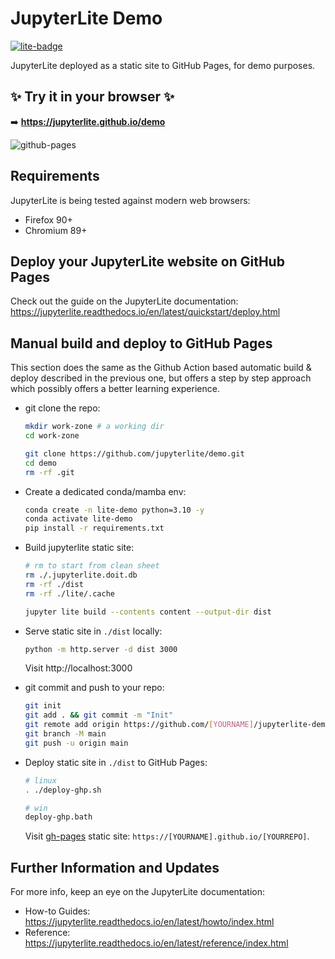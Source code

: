 # JupyterLite Demo

[![lite-badge](https://jupyterlite.rtfd.io/en/latest/_static/badge.svg)](https://jupyterlite.github.io/demo)

JupyterLite deployed as a static site to GitHub Pages, for demo purposes.

## ✨ Try it in your browser ✨

➡️ **https://jupyterlite.github.io/demo**

![github-pages](https://user-images.githubusercontent.com/591645/120649478-18258400-c47d-11eb-80e5-185e52ff2702.gif)

## Requirements

JupyterLite is being tested against modern web browsers:

- Firefox 90+
- Chromium 89+

## Deploy your JupyterLite website on GitHub Pages

Check out the guide on the JupyterLite documentation: https://jupyterlite.readthedocs.io/en/latest/quickstart/deploy.html

## Manual build and deploy to GitHub Pages

This section does the same as the Github Action based automatic build & deploy described in the previous one, but offers a step by step approach which possibly offers a better learning experience.

- git clone the repo:

  ```sh
  mkdir work-zone # a working dir
  cd work-zone

  git clone https://github.com/jupyterlite/demo.git
  cd demo
  rm -rf .git
  ```

- Create a dedicated conda/mamba env:

  ```sh
  conda create -n lite-demo python=3.10 -y
  conda activate lite-demo
  pip install -r requirements.txt
  ```

- Build jupyterlite static site:

  ```sh
  # rm to start from clean sheet
  rm ./.jupyterlite.doit.db
  rm -rf ./dist
  rm -rf ./lite/.cache

  jupyter lite build --contents content --output-dir dist
  ```

- Serve static site in `./dist` locally:

  ```sh
  python -m http.server -d dist 3000
  ```

  Visit http://localhost:3000

- git commit and push to your repo:

  ```sh
  git init
  git add . && git commit -m "Init"
  git remote add origin https://github.com/[YOURNAME]/jupyterlite-demo.git
  git branch -M main
  git push -u origin main
  ```

- Deploy static site in `./dist` to GitHub Pages:

  ```sh
  # linux
  . ./deploy-ghp.sh

  # win
  deploy-ghp.bath
  ```

  Visit [gh-pages](https://docs.github.com/en/pages) static site: `https://[YOURNAME].github.io/[YOURREPO]`.

## Further Information and Updates

For more info, keep an eye on the JupyterLite documentation:

- How-to Guides: https://jupyterlite.readthedocs.io/en/latest/howto/index.html
- Reference: https://jupyterlite.readthedocs.io/en/latest/reference/index.html
